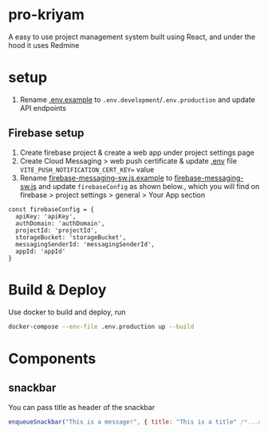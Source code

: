 # pro-kriyam

A easy to use project management system built using React, and under the hood it uses Redmine

# setup

1. Rename [.env.example](.env.example) to `.env.development`/`.env.production` and update API endpoints

## Firebase setup

1. Create firebase project & create a web app under project settings page
1. Create Cloud Messaging > web push certificate & update [.env](.env) file `VITE_PUSH_NOTIFICATION_CERT_KEY=` value
1. Rename [firebase-messaging-sw.js.example](/public/firebase-messaging-sw.js.example) to [firebase-messaging-sw.js](public/firebase-messaging-sw.js) and update `firebaseConfig` as shown below., which you will find on firebase > project settings > general > Your App section

```
const firebaseConfig = {
  apiKey: 'apiKey',
  authDomain: 'authDomain',
  projectId: 'projectId',
  storageBucket: 'storageBucket',
  messagingSenderId: 'messagingSenderId',
  appId: 'appId'
}
```

# Build & Deploy

Use docker to build and deploy, run

```sh
docker-compose --env-file .env.production up --build
```

# Components

## snackbar

You can pass title as header of the snackbar

```js
enqueueSnackbar("This is a message!", { title: "This is a title" /*...other_params*/ })
```
